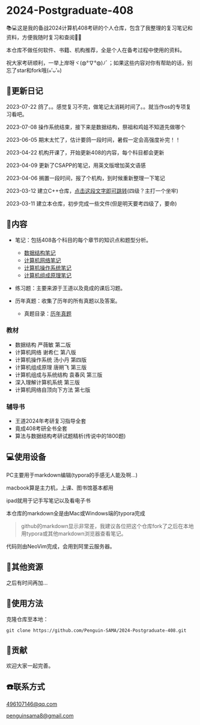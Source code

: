 # 2024-Postgraduate-408

📚💻这是我的备战2024计算机408考研的个人仓库，包含了我整理的复习笔记和资料，方便我随时复习和查阅📝💯

本仓库不做任何软件、书籍、机构推荐，全是个人在备考过程中使用的资料。

祝大家考研顺利，一举上岸呀ヾ(◍°∇°◍)ﾉﾞ；如果这些内容对你有帮助的话，别忘了star和fork哦(๑′ᴗ‵๑)

## 📅更新日记

2023-07-22 鸽了。。感觉复习不完，做笔记太消耗时间了。。就当作os的专项复习看吧。

2023-07-08 操作系统结束，接下来是数据结构，祭祖和鸡娃不知道先做哪个

2023-06-05 期末太忙了，估计要鸽一段时间，暑假一定会高强度补完！！

2023-04-22 机构开课了，开始更新408的内容，每个科目都会更新

2023-04-09 更新了CSAPP的笔记，用英文版增加英文语感

2023-04-06 搁置一段时间，报了个机构，到时候重新整理一下笔记

2023-03-12 建立C++仓库，[点击这段文字即可跳转](https://github.com/Penguin-SAMA/MyCppJourney/tree/main)(四级？主打一个坐牢)

2023-03-11 建立本仓库，初步完成一些文件(但是明天要考四级了，要命)

## 📝内容

- 笔记：包括408各个科目的每个章节的知识点和题型分析。

  - [数据结构笔记](https://github.com/Penguin-SAMA/2024-Postgraduate-408/tree/main/DataStructure)
  - [计算机网络笔记](https://github.com/Penguin-SAMA/2024-Postgraduate-408/tree/main/NetWork)
  - [计算机操作系统笔记](https://github.com/Penguin-SAMA/2024-Postgraduate-408/tree/main/OperatingSystem)
  - [计算机组成原理笔记](https://github.com/Penguin-SAMA/2024-Postgraduate-408/tree/main/Organization)

- 练习题：主要来源于王道以及竟成的课后习题。
- 历年真题：收集了历年的所有真题以及答案。
  - 真题目录：[历年真题](https://github.com/Penguin-SAMA/2024-Postgraduate-408/tree/main/exam)

### 教材

- 数据结构 严薇敏 第二版
- 计算机网络 谢希仁 第八版
- 计算机操作系统 汤小丹 第四版
- 计算机组成原理 唐朔飞 第三版
- 计算机组成与系统结构 袁春风 第三版
- 深入理解计算机系统 第三版
- 计算机网络自顶向下方法 第七版

### 辅导书

- 王道2024年考研复习指导全套
- 竟成408考研全书全套
- 算法与数据结构考研试题精析(传说中的1800题)

## 💻使用设备

PC主要用于markdown编辑(typora的手感无人能及啊…)

macbook算是主力机，上课、图书馆基本都用

ipad就用于记手写笔记以及看电子书

本仓库的markdown全是由Mac或Windows端的typora完成

> github的markdown显示非常差，我建议各位把这个仓库fork了之后在本地用typora或其他markdown浏览器查看笔记。

代码则由NeoVim完成，会用到阿里云服务器。

## 📌其他资源

之后有时间再加…

## 📎使用方法

克隆仓库至本地：

```shell
git clone https://github.com/Penguin-SAMA/2024-Postgraduate-408.git
```

## 🎯贡献

欢迎大家一起完善。

## ☎️联系方式

496107146@qq.com

penguinsama8@gmail.com
